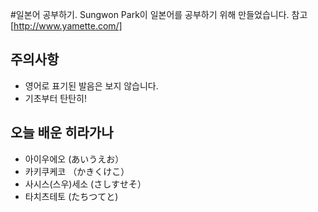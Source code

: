 #일본어 공부하기.
Sungwon Park이 일본어를 공부하기 위해 만들었습니다. 참고[http://www.yamette.com/]

## 주의사항
* 영어로 표기된 발음은 보지 않습니다.
* 기초부터 탄탄히!

## 오늘 배운 히라가나

* 아이우에오 (あいうえお）
* 카키쿠케코 （かきくけこ）
* 사시스(스우)세소 (さしすせそ）
* 타치츠테토 (たちつてと)